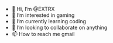 - 👋 Hi, I’m @EXTRX
- 👀 I’m interested in gaming
- 🌱 I’m currently learning coding
- 💞️ I’m looking to collaborate on anything 
- 📫 How to reach me gmail 

<!---
EXTRX/EXTRX is a ✨ special ✨ repository because its `README.md` (this file) appears on your GitHub profile.
You can click the Preview link to take a look at your changes.
--->
